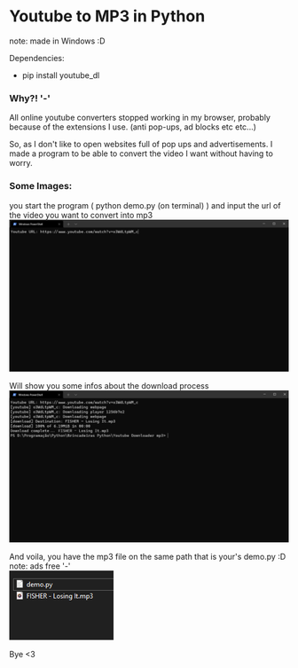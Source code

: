 # Youtube to MP3 in Python

note: made in Windows :D

Dependencies:
- pip install youtube_dl


### Why?! '-'
All online youtube converters stopped working in my browser, probably because of the extensions I use. (anti pop-ups, ad blocks etc etc...)

So, as I don't like to open websites full of pop ups and advertisements. I made a program to be able to convert the video I want without having to worry.


### Some Images:

you start the program ( python demo.py (on terminal) ) and input the url of the video you want to convert into mp3
![print1](/imgs/img1.png)

Will show you some infos about the download process
![print2](/imgs/img2.png)

And voila, you have the mp3 file on the same path that is your's demo.py :D  
note: ads free '-'  
![print3](/imgs/img3.png)




Bye <3
